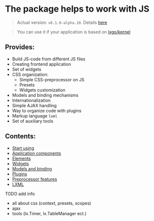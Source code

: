 # The package helps to work with JS

> Actual version: `v0.1.0-alpha.10`. Details [here](https://github.com/epicoon/lxgo/tree/master/jspp/CHANGE_LOG.md)

> You can use it if your application is based on [lxgo/kernel](https://github.com/epicoon/lxgo/tree/master/kernel)


## Provides:
* Build JS-code from different JS files
* Creating frontend application
* Set of widgets
* CSS organization:
  - Simple CSS-preprocessor on JS
  - Presets
  - Widgets customization
* Models and binding mechanisms
* Internationalization
* Simple AJAX handling
* Way to organize code with plugins
* Markup language `lxml`
* Set of auxiliary tools


## Contents:
* [Start using](https://github.com/epicoon/lxgo/tree/master/jspp/doc/start.md)
* [Application components](https://github.com/epicoon/lxgo/tree/master/jspp/doc/components.md)
* [Elements](https://github.com/epicoon/lxgo/tree/master/jspp/doc/elements.md)
* [Widgets](https://github.com/epicoon/lxgo/tree/master/jspp/doc/widgets.md)
* [Models and binding](https://github.com/epicoon/lxgo/tree/master/jspp/doc/models.md)
* [Plugins](https://github.com/epicoon/lxgo/tree/master/jspp/doc/plugins.md)
* [Preprocessor features](https://github.com/epicoon/lxgo/tree/master/jspp/doc/pp.md)
* [LXML](https://github.com/epicoon/lxgo/tree/master/jspp/doc/lxml.md)


TODO add info
  - all about css (context, presets, scopes)
  - ajax
  - tools (lx.Timer, lx.TableManager ect.)
